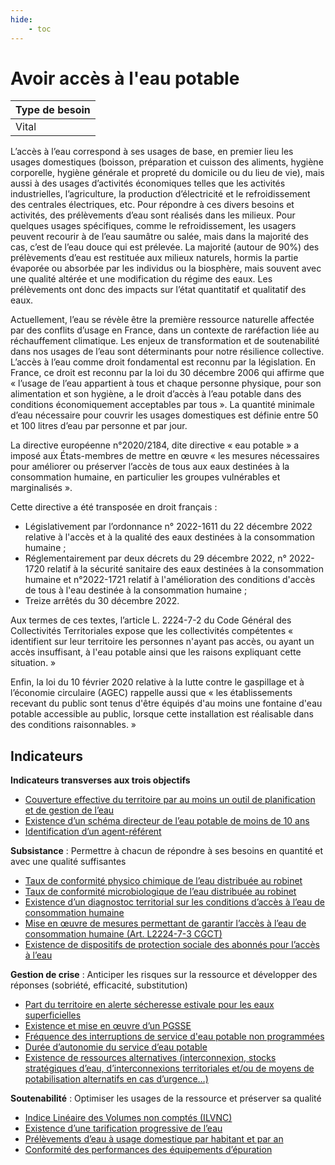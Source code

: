 ```yaml
---
hide:
    - toc
---
```



# Avoir accès à l'eau potable

|Type de besoin|
|--|
|Vital|

L’accès à l’eau correspond à ses usages de base, en premier lieu les usages domestiques (boisson, préparation et cuisson des aliments, hygiène corporelle, hygiène générale et propreté du domicile ou du lieu de vie), mais aussi à des usages d’activités économiques telles que les activités industrielles, l’agriculture, la production d’électricité et le refroidissement des centrales électriques, etc. Pour répondre à ces divers besoins et activités, des prélèvements d’eau sont réalisés dans les milieux. Pour quelques usages spécifiques, comme le refroidissement, les usagers peuvent recourir à de l’eau saumâtre ou salée, mais dans la majorité des cas, c’est de l’eau douce qui est prélevée. La majorité (autour de 90%) des prélèvements d’eau est restituée aux milieux naturels, hormis la partie évaporée ou absorbée par les individus ou la biosphère, mais souvent avec une qualité altérée et une modification du régime des eaux. Les prélèvements ont donc des impacts sur l’état quantitatif et qualitatif des eaux.

Actuellement, l’eau se révèle être la première ressource naturelle affectée par des conflits d’usage en France, dans un contexte de raréfaction liée au réchauffement climatique. Les enjeux de transformation et de soutenabilité dans nos usages de l’eau sont déterminants pour notre résilience collective. L’accès à l’eau comme droit fondamental est reconnu par la législation. En France, ce droit est reconnu par la loi du 30 décembre 2006 qui affirme que « l’usage de l’eau appartient à tous et chaque personne physique, pour son alimentation et son hygiène, a le droit d’accès à l’eau potable dans des conditions économiquement acceptables par tous ». La quantité minimale d’eau nécessaire pour couvrir les usages domestiques est définie entre 50 et 100 litres d’eau par personne et par jour.

La directive européenne n°2020/2184, dite directive « eau potable » a imposé aux États-membres de mettre en œuvre « les mesures nécessaires pour améliorer ou préserver l’accès de tous aux eaux destinées à la consommation humaine, en particulier les groupes vulnérables et marginalisés ».

Cette directive a été transposée en droit français : 
* Législativement par l’ordonnance n° 2022-1611 du 22 décembre 2022 relative à l'accès et à la qualité des eaux destinées à la consommation humaine ; 
* Réglementairement par deux décrets du 29 décembre 2022, n° 2022-1720 relatif à la sécurité sanitaire des eaux destinées à la consommation humaine et n°2022-1721 relatif à l'amélioration des conditions d'accès de tous à l'eau destinée à la consommation humaine ; 
* Treize arrêtés du 30 décembre 2022.

Aux termes de ces textes, l’article L. 2224-7-2 du Code Général des Collectivités Territoriales expose que les collectivités compétentes « identifient sur leur territoire les personnes n'ayant pas accès, ou ayant un accès insuffisant, à l'eau potable ainsi que les raisons expliquant cette situation. » 

Enfin, la loi du 10 février 2020 relative à la lutte contre le gaspillage et à l’économie circulaire (AGEC) rappelle aussi que « les établissements recevant du public sont tenus d'être équipés d'au moins une fontaine d'eau potable accessible au public, lorsque cette installation est réalisable dans des conditions raisonnables. » 


## Indicateurs

**Indicateurs transverses aux trois objectifs**

- [Couverture effective du territoire par au moins un outil de planification et de gestion de l’eau](https://konsilion.github.io/diag360/pages/indicateurs/bv1_i01)
- [Existence d’un schéma directeur de l’eau potable de moins de 10 ans](https://konsilion.github.io/diag360/pages/indicateurs/bv1_i02) 
- [Identification d’un agent-référent](https://konsilion.github.io/diag360/pages/indicateurs/bv1_i03)

**Subsistance** : Permettre à chacun de répondre à ses besoins en quantité et avec une qualité suffisantes

- [Taux de conformité physico chimique de l’eau distribuée au robinet](https://konsilion.github.io/diag360/pages/indicateurs/bv1_i04)
- [Taux de conformité microbiologique de l’eau distribuée au robinet](https://konsilion.github.io/diag360/pages/indicateurs/bv1_i05)
- [Existence d’un diagnostoc territorial sur les conditions d’accès à l’eau de consommation humaine](https://konsilion.github.io/diag360/pages/indicateurs/bv1_i06)
- [Mise en œuvre de mesures permettant de garantir l’accès à l’eau de consommation humaine (Art. L2224-7-3 CGCT)](https://konsilion.github.io/diag360/pages/indicateurs/bv1_i07)
- [Existence de dispositifs de protection sociale des abonnés pour l’accès à l’eau](https://konsilion.github.io/diag360/pages/indicateurs/bv1_i08)

**Gestion de crise** : Anticiper les risques sur la ressource et développer des réponses (sobriété, efficacité, substitution)

- [Part du territoire en alerte sécheresse estivale pour les eaux superficielles](https://konsilion.github.io/diag360/pages/indicateurs/bv1_i09)
- [Existence et mise en œuvre d’un PGSSE](https://konsilion.github.io/diag360/pages/indicateurs/bv1_i10)
- [Fréquence des interruptions de service d'eau potable non programmées](https://konsilion.github.io/diag360/pages/indicateurs/bv1_i11)
- [Durée d’autonomie du service d’eau potable](https://konsilion.github.io/diag360/pages/indicateurs/bv1_i12)
- [Existence de ressources alternatives (interconnexion, stocks stratégiques d’eau, d’interconnexions territoriales et/ou de moyens de potabilisation alternatifs en cas d’urgence…)](https://konsilion.github.io/diag360/pages/indicateurs/bv1_i13)

**Soutenabilité** : Optimiser les usages de la ressource et préserver sa qualité

- [Indice Linéaire des Volumes non comptés (ILVNC)](https://konsilion.github.io/diag360/pages/indicateurs/bv1_i14)
- [Existence d’une tarification progressive de l’eau](https://konsilion.github.io/diag360/pages/indicateurs/bv1_i15)
- [Prélèvements d’eau à usage domestique par habitant et par an](https://konsilion.github.io/diag360/pages/indicateurs/bv1_i16)
- [Conformité des performances des équipements d’épuration](https://konsilion.github.io/diag360/pages/indicateurs/bv1_i17)
